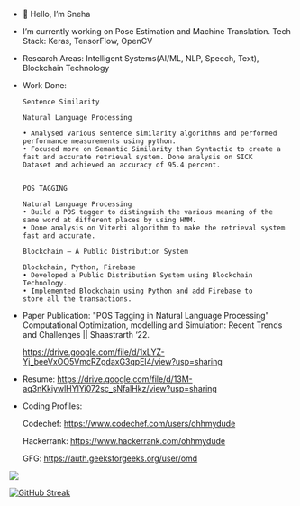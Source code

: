 - 👋 Hello, I’m Sneha
- I’m currently working on Pose Estimation and Machine Translation.
Tech Stack: Keras, TensorFlow, OpenCV

- Research Areas: Intelligent Systems(AI/ML, NLP, Speech, Text), Blockchain Technology

- Work Done: 

      Sentence Similarity 
      
      Natural Language Processing
      
      • Analysed various sentence similarity algorithms and performed performance measurements using python.
      • Focused more on Semantic Similarity than Syntactic to create a fast and accurate retrieval system. Done analysis on SICK
      Dataset and achieved an accuracy of 95.4 percent.


      POS TAGGING

      Natural Language Processing
      • Build a POS tagger to distinguish the various meaning of the
      same word at different places by using HMM.
      • Done analysis on Viterbi algorithm to make the retrieval system
      fast and accurate.

      Blockchain – A Public Distribution System

      Blockchain, Python, Firebase
      • Developed a Public Distribution System using Blockchain
      Technology.
      • Implemented Blockchain using Python and add Firebase to
      store all the transactions.

- Paper Publication:
"POS Tagging in Natural Language Processing"
Computational Optimization, modelling and Simulation: Recent Trends and Challenges || Shaastrarth ‘22.

     https://drive.google.com/file/d/1xLYZ-Yj_beeVxOO5VmcRZgdaxG3qpEl4/view?usp=sharing

- Resume: https://drive.google.com/file/d/13M-aq3nKkiywlHYlYi072sc_sNfalHkz/view?usp=sharing

- Coding Profiles:

     Codechef: https://www.codechef.com/users/ohhmydude

     Hackerrank: https://www.hackerrank.com/ohhmydude
     
     GFG: https://auth.geeksforgeeks.org/user/omd
<!---
Ohhmydude/Ohhmydude is a ✨ special ✨ repository because its `README.md` (this file) appears on your GitHub profile.
You can click the Preview link to take a look at your changes.
--->
![](https://komarev.com/ghpvc/?username=Ohhmydude&label=PROFILE+VIEWS)


[![GitHub Streak](http://github-readme-streak-stats.herokuapp.com?user=Ohhmydude&theme=dracula&date_format=M%20j%5B%2C%20Y%5D)](https://git.io/streak-stats)
